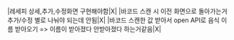 |레세피 상세,추가,수정화면 구현해야함|X|
|바코드 스캔 시 이전 화면으로 돌아가는거 추가/수정 별로 나눠야 되는데 안됨|X|
|바코드 스캔한 값 받아서 open API로 음식 이름 받아오기 => 이름이 받아졌다 안받아졌다 하는거같음|X|
